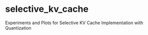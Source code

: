 # selective_kv_cache
Experiments and Plots for Selective KV Cache Implementation with Quantization 
